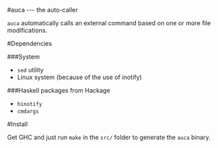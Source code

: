 #auca --- the auto-caller

`auca` automatically calls an external command based on one or more file modifications.

#Dependencies

###System

- `sed` utility
- Linux system (because of the use of inotify)

###Haskell packages from Hackage

- `hinotify`
- `cmdargs`

#Install

Get GHC and just run `make` in the `src/` folder to generate the `auca` binary.
